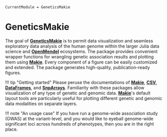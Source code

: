 ```@meta
CurrentModule = GeneticsMakie
```

# GeneticsMakie

The goal of [__GeneticsMakie__](https://github.com/mmkim1210/GeneticsMakie.jl) is to 
permit data visualization and seamless exploratory data analysis of the human genome within
the larger Julia data science and [__OpenMendel__](https://github.com/OpenMendel) ecosystems.
The package provides convenient wrapper functions for wrangling genetic association results and 
plotting them using [__Makie__](https://makie.juliaplots.org/stable/). Every component of a figure 
can be easily customized and extended. The package generates high-quality, publication-ready figures. 

!!! tip "Getting started"
    Please peruse the documentations of 
    [__Makie__](https://makie.juliaplots.org/stable/), 
    [__CSV__](https://csv.juliadata.org/stable/), 
    [__DataFrames__](https://dataframes.juliadata.org/stable/), 
    and [__SnpArrays__](https://openmendel.github.io/SnpArrays.jl/latest/). 
    Familiarity with these packages allow visualization of any type of genetic and genomic data. 
    [__Makie__](https://makie.juliaplots.org/stable/)'s default layout tools are particularly useful for 
    plotting different genetic and genomic data modalities on separate layers.

!!! note "An usage case"
    If you have run a genome-wide association study (GWAS) at the variant-level, 
    and you would like to eyeball genome-wide significant loci across hundreds of
    phenotypes, then you are in the right place.